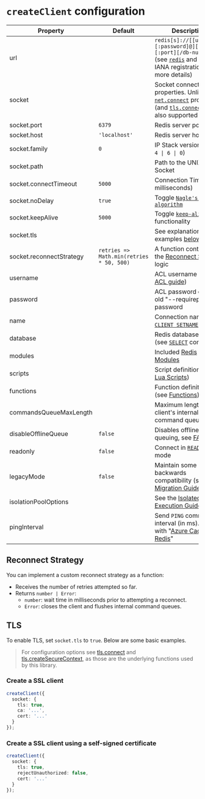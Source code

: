 # `createClient` configuration

| Property                 | Default                                  | Description                                                                                                                                                                                                                                         |
|--------------------------|------------------------------------------|-----------------------------------------------------------------------------------------------------------------------------------------------------------------------------------------------------------------------------------------------------|
| url                      |                                          | `redis[s]://[[username][:password]@][host][:port][/db-number]` (see [`redis`](https://www.iana.org/assignments/uri-schemes/prov/redis) and [`rediss`](https://www.iana.org/assignments/uri-schemes/prov/rediss) IANA registration for more details) |
| socket                   |                                          | Socket connection properties. Unlisted [`net.connect`](https://nodejs.org/api/net.html#socketconnectoptions-connectlistener) properties (and [`tls.connect`](https://nodejs.org/api/tls.html#tlsconnectoptions-callback)) are also supported        |
| socket.port              | `6379`                                   | Redis server port                                                                                                                                                                                                                                   |
| socket.host              | `'localhost'`                            | Redis server hostname                                                                                                                                                                                                                               |
| socket.family            | `0`                                      | IP Stack version (one of `4 \| 6 \| 0`)                                                                                                                                                                                                             |
| socket.path              |                                          | Path to the UNIX Socket                                                                                                                                                                                                                             |
| socket.connectTimeout    | `5000`                                   | Connection Timeout (in milliseconds)                                                                                                                                                                                                                |
| socket.noDelay           | `true`                                   | Toggle [`Nagle's algorithm`](https://nodejs.org/api/net.html#net_socket_setnodelay_nodelay)                                                                                                                                                         |
| socket.keepAlive         | `5000`                                   | Toggle [`keep-alive`](https://nodejs.org/api/net.html#net_socket_setkeepalive_enable_initialdelay) functionality                                                                                                                                    |
| socket.tls               |                                          | See explanation and examples [below](#TLS)                                                                                                                                                                                                          |
| socket.reconnectStrategy | `retries => Math.min(retries * 50, 500)` | A function containing the [Reconnect Strategy](#reconnect-strategy) logic                                                                                                                                                                           |
| username                 |                                          | ACL username ([see ACL guide](https://redis.io/topics/acl))                                                                                                                                                                                         |
| password                 |                                          | ACL password or the old "--requirepass" password                                                                                                                                                                                                    |
| name                     |                                          | Connection name ([see `CLIENT SETNAME`](https://redis.io/commands/client-setname))                                                                                                                                                                  |
| database                 |                                          | Redis database number (see [`SELECT`](https://redis.io/commands/select) command)                                                                                                                                                                    |
| modules                  |                                          | Included [Redis Modules](../README.md#packages)                                                                                                                                                                                                     |
| scripts                  |                                          | Script definitions (see [Lua Scripts](../README.md#lua-scripts))                                                                                                                                                                                    |
| functions                |                                          | Function definitions (see [Functions](../README.md#functions))                                                                                                                                                                                      |
| commandsQueueMaxLength   |                                          | Maximum length of the client's internal command queue                                                                                                                                                                                               |
| disableOfflineQueue      | `false`                                  | Disables offline queuing, see [FAQ](./FAQ.md#what-happens-when-the-network-goes-down)                                                                                                                                                               |
| readonly                 | `false`                                  | Connect in [`READONLY`](https://redis.io/commands/readonly) mode                                                                                                                                                                                    |
| legacyMode               | `false`                                  | Maintain some backwards compatibility (see the [Migration Guide](./v3-to-v4.md))                                                                                                                                                                    |
| isolationPoolOptions     |                                          | See the [Isolated Execution Guide](./isolated-execution.md)                                                                                                                                                                                         |
| pingInterval             |                                          | Send `PING` command at interval (in ms). Useful with "[Azure Cache for Redis](https://learn.microsoft.com/en-us/azure/azure-cache-for-redis/cache-best-practices-connection#idle-timeout)"                                                          |

## Reconnect Strategy

You can implement a custom reconnect strategy as a function:

- Receives the number of retries attempted so far.
- Returns `number | Error`:
    - `number`: wait time in milliseconds prior to attempting a reconnect.
    - `Error`: closes the client and flushes internal command queues.

## TLS

To enable TLS, set `socket.tls` to `true`. Below are some basic examples.

> For configuration options see [tls.connect](https://nodejs.org/api/tls.html#tlsconnectoptions-callback) and [tls.createSecureContext](https://nodejs.org/api/tls.html#tlscreatesecurecontextoptions), as those are the underlying functions used by this library.

### Create a SSL client

```typescript
createClient({
  socket: {
    tls: true,
    ca: '...',
    cert: '...'
  }
});
```

### Create a SSL client using a self-signed certificate

```typescript
createClient({
  socket: {
    tls: true,
    rejectUnauthorized: false,
    cert: '...'
  }
});
```
